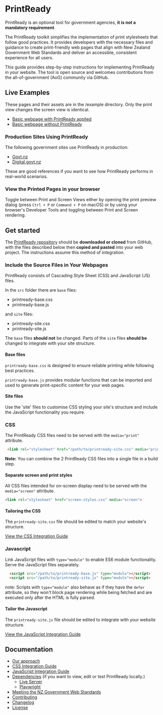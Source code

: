 # PrintReady

PrintReady is an optional tool for government agencies, **it is not a mandatory requirement**. 

The PrintReady toolkit simplifies the implementation of print stylesheets that follow good practices. It provides developers with the necessary files and guidance to create print-friendly web pages that align with New Zealand Government Web Standards and deliver an accessible, consistent experience for all users.

This guide provides step-by-step instructions for implementing PrintReady in your website. The tool is open source and welcomes contributions from the all-of-government (AoG) community via GitHub.

## Live Examples
These pages and their assets are in the /example directory. Only the print view changes the screen view is identical.   
* [Basic webpage with PrintReady applied](https://govtnz.github.io/print-ready/with-printready.html)
* [Basic webpage without PrintReady](https://govtnz.github.io/print-ready/without-printready.html)

### Production Sites Using PrintReady

The following government sites use PrintReady in production:
* [Govt.nz](https://www.govt.nz/)
* [Digital.govt.nz](https://www.digital.govt.nz/)  

These are good references if you want to see how PrintReady performs in real-world scenarios.

### View the Printed Pages in your browser  

Toggle between Print and Screen Views either by opening the print preview dialog (press `Ctrl + P` or `Command + P` on macOS) or by using your browser's Developer Tools and toggling between Print and Screen rendering.

## Get started
The [PrintReady repository](https://github.com/GOVTNZ/print-ready/) should be **downloaded or cloned** from GitHub, with the files described below then **copied and pasted** into your web project. The instructions assume this method of integration.


### Include the Source Files in Your Webpages
PrintReady consists of Cascading Style Sheet (CSS) and JavaScript (JS) files.  

In the `src` folder there are `base` files:
* printready-base.css
* printready-base.js

and `site` files: 
* printready-site.css
* printready-site.js

The `base` files **should not** be changed. Parts of the `site` files **should be** changed to integrate with your site structure. 

#### Base files

`printready-base.css` is designed to ensure reliable printing while following best practices. 

`printready-base.js` provides modular functions that can be imported and used to generate print-specific content for your web pages.

#### Site files 
Use the 'site' files to customise CSS styling your site's structure and include the JavaScript functionality you require.


### CSS 

The PrintReady CSS files need to be served with the `media="print"` attribute. 

   ```html
    <link rel="stylesheet" href="/path/to/printready-site.css" media="print">
   ```
**Note:** You can combine the 2 PrintReady CSS files into a single file in a build step.

#### Separate screen and print styles
All CSS files intended for on-screen display need to be served with the `media="screen"` attribute.

```html
<link rel="stylesheet" href="screen-styles.css" media="screen">
``` 

#### Tailoring the CSS
The  `printready-site.css` file should be edited to match your website's structure.    

[View the CSS Integration Guide](docs/css-website-integration.md)

### Javascript
Link JavaScript files with `type="module"` to enable ES6 module functionality. Serve the JavaScript files separately.

   ```html
     <script src="/path/to/printready-base.js" type="module"></script>
     <script src="/path/to/printready-site.js" type="module"></script>
   ```

note: Scripts with `type="module"` also behave as if they have the `defer` attribute, so they won't block page rendering while being fetched and are executed only after the HTML is fully parsed.

#### Tailor the Javascript
The `printready-site.js` file should be edited to integrate with your website structure.

[View the JavaScript Integration Guide](docs/js-website-integration.md)

## Documentation
* [Our approach](docs/approach.md)
* [CSS Integration Guide](docs/css-website-integration.md)
* [JavaScript Integration Guide](docs/js-website-integration.md)
* [Dependencies](docs/dependencies.md) (if you want to view, edit or test PrintReady locally.)
   * [Live Server](docs/dependencies.md#live-server)
   * [Playwright](docs/dependencies.md#playwright)
* [Meeting the NZ Government Web Standards](docs/meeting-the-nz-govt-web-standards.md)
* [Contributing](docs/contributing.md)
* [Changelog](docs/changelog.md)
* [License](LICENSE)

 